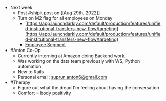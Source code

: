- Next week
	- Post #shipit post on [[Aug 29th, 2022]]
	- Turn on M2 flag for all employees on Monday
		- [https://app.launchdarkly.com/default/production/features/unified-institutional-transfers-new-flow/targeting](https://app.launchdarkly.com/default/production/features/unified-institutional-transfers-new-flow/targeting)
		- [Employee Segment](https://app.launchdarkly.com/default/production/segments/ws-ca-employees/targeting)
- #Anton Co-Op
	- Currently interning at Amazon doing Backend work
	- Was working on the data team previously with WS, Python automation
	- New to Rails
	- Personal email: [suprun.anton6@gmail.com](mailto:suprun.anton6@gmail.com)
- #Therapy
	- Figure out what the dread I'm feeling about having the conversation
	- Comfort = body positivity